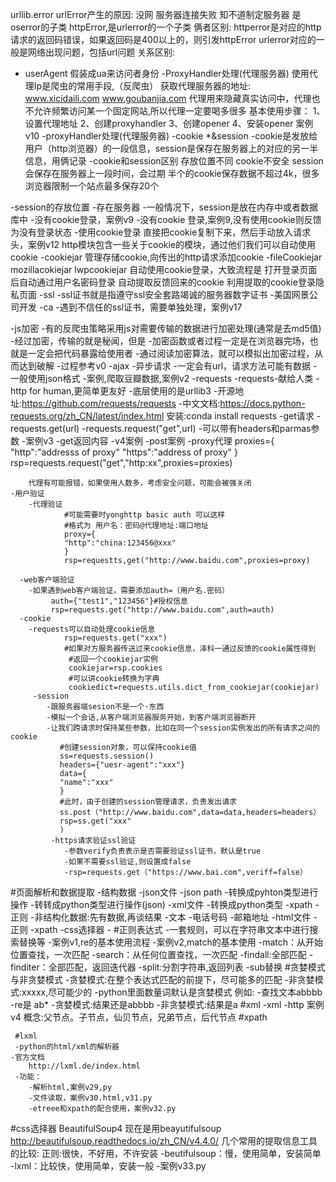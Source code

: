 urllib.error
    urlError产生的原因:
        没网
        服务器连接失败
        知不道制定服务器
        是oserror的子类
      httpError,是urlerror的一个子类
    俩者区别:
        httperror是对应的http请求的返回码错误，如果返回码是400以上的，则引发httpError
        urlerror对应的一般是网络出现问题，包括url问题
        关系区别:
 - userAgent
    假装成ua来访问者身份
  -ProxyHandler处理(代理服务器)
    使用代理Ip是爬虫的常用手段,（反爬虫）
    获取代理服务器的地址:
                      www.xicidaili.com
                      www.goubanjia.com
     代理用来隐藏真实访问中，代理也不允许频繁访问某一个固定网站,所以代理一定要喝多很多
     基本使用步骤：
        1、设置代理地址
        2、创建proxyhandler
        3、创建opener
        4、安装opener
       案例v10
    -proxyHandler处理(代理服务器)
 -cookie *&session
    -cookie是发放给用户（http浏览器）的一段信息，session是保存在服务器上的对应的另一半信息，用俩记录
 -cookie和session区别
    存放位置不同
    cookie不安全
    session会保存在服务器上一段时间，会过期
    半个的cookie保存数据不超过4k，很多浏览器限制一个站点最多保存20个
    
 -session的存放位置
    -存在服务器
    -一般情况下，session是放在内存中或者数据库中
    -没有cookie登录，案例v9
    -没有cookie 登录,案例9,没有使用cookie则反馈为没有登录状态
 -使用cookie登录
       直接把cookie复制下来，然后手动放入请求头，案例v12
       http模块包含一些关于cookie的模块，通过他们我们可以自动使用cookie
        -cookiejar
            管理存储cookie,向传出的http请求添加cookie
            -fileCookiejar
            mozillacokiejar
            lwpcookiejar
            自动使用cookie登录，大致流程是
            打开登录页面后自动通过用户名密码登录
            自动提取反馈回来的cookie
            利用提取的cookie登录隐私页面
  -ssl
        -ssl证书就是指遵守ssl安全套路竭诚的服务器数字证书
        -美国网景公司开发
        -ca
        -遇到不信任的ssl证书，需要单独处理，案例v17
        
   -js加密
    -有的反爬虫策略采用js对需要传输的数据进行加密处理(通常是去md5值)
    -经过加密，传输的就是秘闻，但是
    -加密函数或者过程一定是在浏览器完场，也就是一定会把代码暴露给使用者
    -通过阅读加密算法，就可以模拟出加密过程，从而达到破解
    -过程参考v0
    -ajax
      -异步请求
      -一定会有url，请求方法可能有数据
      -一般使用json格式
      -案例,爬取豆瓣数据,案例v2
   -requests
    -requests-献给人类
    -http for human,更简单更友好
    -底层使用的是urllib3
    -开源地址:https://github.com/requests/requests
    -中文文档:https://docs.python-requests.org/zh_CN/latest/index.html
    安装:conda install requests
    -get请求
        -requests.get(url)
        -requests.request("get",url)
        -可以带有headers和parmas参数
        -案例v3
    -get返回内容
        -v4案例
     -post案例
     -proxy代理
        proxies={
        "http":"addresss of proxy"
        "https":"address of proxy"
        }
        rsp=requests.request("get","http:xx",proxies=proxies)
       
        代理有可能报错，如果使用人数多，考虑安全问题，可能会被强关闭
    -用户验证
        -代理验证
                #可能需要时yonghttp basic auth 可以这样
                #格式为 用户名：密码@代理地址:端口地址
                proxy={
                "http":"china:123456@xxx"
                }
                rsp=requestts,get("http://www.baidu.com",proxies=proxy)
        
      -web客户端验证
        -如果遇到web客户端验证，需要添加auth=（用户名.密码）
             auth={"test1","123456"}#授权信息
             rsp=requests.get("http://www.baidu.com",auth=auth)
      -cookie
        -requests可以自动处理cookie信息
                rsp=requests.get("xxx")
                #如果对方服务器传送过来cookie信息，泽科一通过反馈的cookie属性得到
                 #返回一个cookiejar实例
                 cookiejar=rsp.cookies
                 #可以讲cookie转换为字典
                 cookiedict=requests.utils.dict_from_cookiejar(cookiejar)
         -session
            -跟服务器端sesion不是一个·东西
            -模拟一个会话,从客户端浏览器服务开始，到客户端浏览器断开
            -让我们跨请求时保持某些参数，比如在同一个session实例发出的所有请求之间的cookie
               #创建session对象，可以保持cookie值
               ss=requests.session()
               headers={"uesr-agent":"xxx"}
               data={
               "name":"xxx"
               }
               #此时，由于创建的session管理请求，负责发出请求
               ss.post（"http://www.baidu.com",data=data,headers=headers）
               rsp=ss.get("xxx"
               )
             -https请求验证ssl验证
                -参数verify负责表示是否需要验证ssl证书，默认是true
                -如果不需要ssl验证,则设置成false
                -rsp=requests.get（"https://www.bai.com",veriff=false）
 
 
 #页面解析和数据提取
 -结构数据
    -json文件
    -json path
    -转换成pyhton类型进行操作
    -转转成python类型进行操作(json)
    -xml文件
        -转换成python类型
        -xpath
        -正则
 -非结构化数据:先有数据,再谈结果
    -文本
    -电话号码
    -邮箱地址
    -html文件
        -正则
        -xpath
        -css选择器
        -
#正则表达式
    -一套规则，可以在字符串文本中进行搜索替换等
    -案例v1,re的基本使用流程
    -案例v2,match的基本使用
        -match：从开始位置查找，一次匹配
        -search：从任何位置查找，一次匹配
        -findall:全部匹配
        -finditer：全部匹配，返回迭代器
           -split:分割字符串,返回列表
           -sub替换
#贪婪模式与非贪婪模式
    -贪婪模式:在整个表达式匹配的前提下，尽可能多的匹配
    -非贪婪模式:xxxxx,尽可能少的
    -python里面数量词默认是贪婪模式
        例如:
            -查找文本abbbb
            -re是 ab*
            -贪婪模式:结果还是abbbb
            -非贪婪模式:结果是a
     #xml
        -xml
        -http
        案例v4
        概念:父节点。子节点，仙贝节点，兄弟节点，后代节点
      #xpath
      
     #lxml
     -python的html/xml的解析器
    -官方文档
        http://lxml.de/index.html
     -功能：
        -解析html,案例v29,py
        -文件读取，案例v30.html,v31.py
        -etreee和xpath的配合使用，案例v32.py
   #css选择器 BeautifulSoup4 
  现在是用beayutifulsoup
  http://beautifulsoup.readthedocs.io/zh_CN/v4.4.0/
  几个常用的提取信息工具的比较:
        正则:很快，不好用，不许安装
        -beutifulsoup：慢，使用简单，安装简单
        -lxml：比较快，使用简单，安装一般
   -案例v33.py
        
    
    
   
  
  
  
   
   
   
   
   
   
     
     
           
           
    
    
               
                
    
    
        
    
            
            
            
            
            
    
    
        
    
    